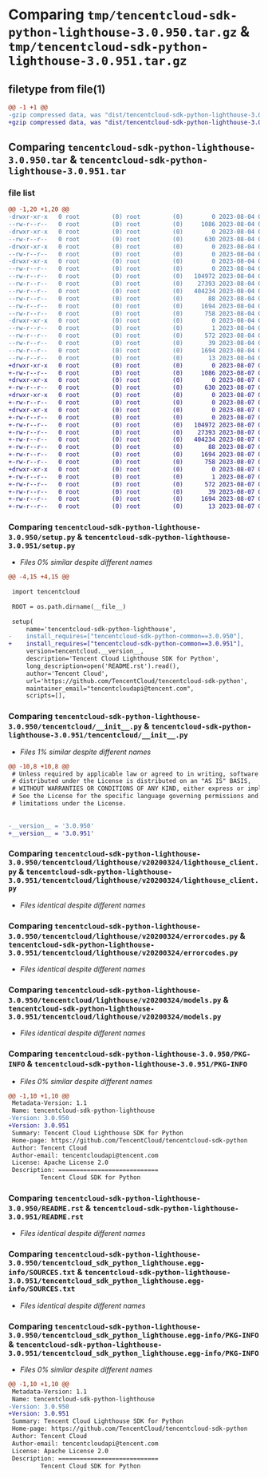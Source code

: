 # Comparing `tmp/tencentcloud-sdk-python-lighthouse-3.0.950.tar.gz` & `tmp/tencentcloud-sdk-python-lighthouse-3.0.951.tar.gz`

## filetype from file(1)

```diff
@@ -1 +1 @@
-gzip compressed data, was "dist/tencentcloud-sdk-python-lighthouse-3.0.950.tar", last modified: Fri Aug  4 00:29:52 2023, max compression
+gzip compressed data, was "dist/tencentcloud-sdk-python-lighthouse-3.0.951.tar", last modified: Mon Aug  7 00:29:38 2023, max compression
```

## Comparing `tencentcloud-sdk-python-lighthouse-3.0.950.tar` & `tencentcloud-sdk-python-lighthouse-3.0.951.tar`

### file list

```diff
@@ -1,20 +1,20 @@
-drwxr-xr-x   0 root         (0) root         (0)        0 2023-08-04 00:29:52.000000 tencentcloud-sdk-python-lighthouse-3.0.950/
--rw-r--r--   0 root         (0) root         (0)     1086 2023-08-04 00:29:52.000000 tencentcloud-sdk-python-lighthouse-3.0.950/setup.py
-drwxr-xr-x   0 root         (0) root         (0)        0 2023-08-04 00:29:52.000000 tencentcloud-sdk-python-lighthouse-3.0.950/tencentcloud/
--rw-r--r--   0 root         (0) root         (0)      630 2023-08-04 00:29:52.000000 tencentcloud-sdk-python-lighthouse-3.0.950/tencentcloud/__init__.py
-drwxr-xr-x   0 root         (0) root         (0)        0 2023-08-04 00:29:52.000000 tencentcloud-sdk-python-lighthouse-3.0.950/tencentcloud/lighthouse/
--rw-r--r--   0 root         (0) root         (0)        0 2023-08-04 00:29:52.000000 tencentcloud-sdk-python-lighthouse-3.0.950/tencentcloud/lighthouse/__init__.py
-drwxr-xr-x   0 root         (0) root         (0)        0 2023-08-04 00:29:52.000000 tencentcloud-sdk-python-lighthouse-3.0.950/tencentcloud/lighthouse/v20200324/
--rw-r--r--   0 root         (0) root         (0)        0 2023-08-04 00:29:52.000000 tencentcloud-sdk-python-lighthouse-3.0.950/tencentcloud/lighthouse/v20200324/__init__.py
--rw-r--r--   0 root         (0) root         (0)   104972 2023-08-04 00:29:52.000000 tencentcloud-sdk-python-lighthouse-3.0.950/tencentcloud/lighthouse/v20200324/lighthouse_client.py
--rw-r--r--   0 root         (0) root         (0)    27393 2023-08-04 00:29:52.000000 tencentcloud-sdk-python-lighthouse-3.0.950/tencentcloud/lighthouse/v20200324/errorcodes.py
--rw-r--r--   0 root         (0) root         (0)   404234 2023-08-04 00:29:52.000000 tencentcloud-sdk-python-lighthouse-3.0.950/tencentcloud/lighthouse/v20200324/models.py
--rw-r--r--   0 root         (0) root         (0)       88 2023-08-04 00:29:52.000000 tencentcloud-sdk-python-lighthouse-3.0.950/setup.cfg
--rw-r--r--   0 root         (0) root         (0)     1694 2023-08-04 00:29:52.000000 tencentcloud-sdk-python-lighthouse-3.0.950/PKG-INFO
--rw-r--r--   0 root         (0) root         (0)      758 2023-08-04 00:29:52.000000 tencentcloud-sdk-python-lighthouse-3.0.950/README.rst
-drwxr-xr-x   0 root         (0) root         (0)        0 2023-08-04 00:29:52.000000 tencentcloud-sdk-python-lighthouse-3.0.950/tencentcloud_sdk_python_lighthouse.egg-info/
--rw-r--r--   0 root         (0) root         (0)        1 2023-08-04 00:29:52.000000 tencentcloud-sdk-python-lighthouse-3.0.950/tencentcloud_sdk_python_lighthouse.egg-info/dependency_links.txt
--rw-r--r--   0 root         (0) root         (0)      572 2023-08-04 00:29:52.000000 tencentcloud-sdk-python-lighthouse-3.0.950/tencentcloud_sdk_python_lighthouse.egg-info/SOURCES.txt
--rw-r--r--   0 root         (0) root         (0)       39 2023-08-04 00:29:52.000000 tencentcloud-sdk-python-lighthouse-3.0.950/tencentcloud_sdk_python_lighthouse.egg-info/requires.txt
--rw-r--r--   0 root         (0) root         (0)     1694 2023-08-04 00:29:52.000000 tencentcloud-sdk-python-lighthouse-3.0.950/tencentcloud_sdk_python_lighthouse.egg-info/PKG-INFO
--rw-r--r--   0 root         (0) root         (0)       13 2023-08-04 00:29:52.000000 tencentcloud-sdk-python-lighthouse-3.0.950/tencentcloud_sdk_python_lighthouse.egg-info/top_level.txt
+drwxr-xr-x   0 root         (0) root         (0)        0 2023-08-07 00:29:38.000000 tencentcloud-sdk-python-lighthouse-3.0.951/
+-rw-r--r--   0 root         (0) root         (0)     1086 2023-08-07 00:29:37.000000 tencentcloud-sdk-python-lighthouse-3.0.951/setup.py
+drwxr-xr-x   0 root         (0) root         (0)        0 2023-08-07 00:29:38.000000 tencentcloud-sdk-python-lighthouse-3.0.951/tencentcloud/
+-rw-r--r--   0 root         (0) root         (0)      630 2023-08-07 00:29:37.000000 tencentcloud-sdk-python-lighthouse-3.0.951/tencentcloud/__init__.py
+drwxr-xr-x   0 root         (0) root         (0)        0 2023-08-07 00:29:38.000000 tencentcloud-sdk-python-lighthouse-3.0.951/tencentcloud/lighthouse/
+-rw-r--r--   0 root         (0) root         (0)        0 2023-08-07 00:29:37.000000 tencentcloud-sdk-python-lighthouse-3.0.951/tencentcloud/lighthouse/__init__.py
+drwxr-xr-x   0 root         (0) root         (0)        0 2023-08-07 00:29:38.000000 tencentcloud-sdk-python-lighthouse-3.0.951/tencentcloud/lighthouse/v20200324/
+-rw-r--r--   0 root         (0) root         (0)        0 2023-08-07 00:29:37.000000 tencentcloud-sdk-python-lighthouse-3.0.951/tencentcloud/lighthouse/v20200324/__init__.py
+-rw-r--r--   0 root         (0) root         (0)   104972 2023-08-07 00:29:37.000000 tencentcloud-sdk-python-lighthouse-3.0.951/tencentcloud/lighthouse/v20200324/lighthouse_client.py
+-rw-r--r--   0 root         (0) root         (0)    27393 2023-08-07 00:29:37.000000 tencentcloud-sdk-python-lighthouse-3.0.951/tencentcloud/lighthouse/v20200324/errorcodes.py
+-rw-r--r--   0 root         (0) root         (0)   404234 2023-08-07 00:29:37.000000 tencentcloud-sdk-python-lighthouse-3.0.951/tencentcloud/lighthouse/v20200324/models.py
+-rw-r--r--   0 root         (0) root         (0)       88 2023-08-07 00:29:38.000000 tencentcloud-sdk-python-lighthouse-3.0.951/setup.cfg
+-rw-r--r--   0 root         (0) root         (0)     1694 2023-08-07 00:29:38.000000 tencentcloud-sdk-python-lighthouse-3.0.951/PKG-INFO
+-rw-r--r--   0 root         (0) root         (0)      758 2023-08-07 00:29:37.000000 tencentcloud-sdk-python-lighthouse-3.0.951/README.rst
+drwxr-xr-x   0 root         (0) root         (0)        0 2023-08-07 00:29:38.000000 tencentcloud-sdk-python-lighthouse-3.0.951/tencentcloud_sdk_python_lighthouse.egg-info/
+-rw-r--r--   0 root         (0) root         (0)        1 2023-08-07 00:29:38.000000 tencentcloud-sdk-python-lighthouse-3.0.951/tencentcloud_sdk_python_lighthouse.egg-info/dependency_links.txt
+-rw-r--r--   0 root         (0) root         (0)      572 2023-08-07 00:29:38.000000 tencentcloud-sdk-python-lighthouse-3.0.951/tencentcloud_sdk_python_lighthouse.egg-info/SOURCES.txt
+-rw-r--r--   0 root         (0) root         (0)       39 2023-08-07 00:29:38.000000 tencentcloud-sdk-python-lighthouse-3.0.951/tencentcloud_sdk_python_lighthouse.egg-info/requires.txt
+-rw-r--r--   0 root         (0) root         (0)     1694 2023-08-07 00:29:38.000000 tencentcloud-sdk-python-lighthouse-3.0.951/tencentcloud_sdk_python_lighthouse.egg-info/PKG-INFO
+-rw-r--r--   0 root         (0) root         (0)       13 2023-08-07 00:29:38.000000 tencentcloud-sdk-python-lighthouse-3.0.951/tencentcloud_sdk_python_lighthouse.egg-info/top_level.txt
```

### Comparing `tencentcloud-sdk-python-lighthouse-3.0.950/setup.py` & `tencentcloud-sdk-python-lighthouse-3.0.951/setup.py`

 * *Files 0% similar despite different names*

```diff
@@ -4,15 +4,15 @@
 
 import tencentcloud
 
 ROOT = os.path.dirname(__file__)
 
 setup(
     name='tencentcloud-sdk-python-lighthouse',
-    install_requires=["tencentcloud-sdk-python-common==3.0.950"],
+    install_requires=["tencentcloud-sdk-python-common==3.0.951"],
     version=tencentcloud.__version__,
     description='Tencent Cloud Lighthouse SDK for Python',
     long_description=open('README.rst').read(),
     author='Tencent Cloud',
     url='https://github.com/TencentCloud/tencentcloud-sdk-python',
     maintainer_email="tencentcloudapi@tencent.com",
     scripts=[],
```

### Comparing `tencentcloud-sdk-python-lighthouse-3.0.950/tencentcloud/__init__.py` & `tencentcloud-sdk-python-lighthouse-3.0.951/tencentcloud/__init__.py`

 * *Files 1% similar despite different names*

```diff
@@ -10,8 +10,8 @@
 # Unless required by applicable law or agreed to in writing, software
 # distributed under the License is distributed on an "AS IS" BASIS,
 # WITHOUT WARRANTIES OR CONDITIONS OF ANY KIND, either express or implied.
 # See the License for the specific language governing permissions and
 # limitations under the License.
 
 
-__version__ = '3.0.950'
+__version__ = '3.0.951'
```

### Comparing `tencentcloud-sdk-python-lighthouse-3.0.950/tencentcloud/lighthouse/v20200324/lighthouse_client.py` & `tencentcloud-sdk-python-lighthouse-3.0.951/tencentcloud/lighthouse/v20200324/lighthouse_client.py`

 * *Files identical despite different names*

### Comparing `tencentcloud-sdk-python-lighthouse-3.0.950/tencentcloud/lighthouse/v20200324/errorcodes.py` & `tencentcloud-sdk-python-lighthouse-3.0.951/tencentcloud/lighthouse/v20200324/errorcodes.py`

 * *Files identical despite different names*

### Comparing `tencentcloud-sdk-python-lighthouse-3.0.950/tencentcloud/lighthouse/v20200324/models.py` & `tencentcloud-sdk-python-lighthouse-3.0.951/tencentcloud/lighthouse/v20200324/models.py`

 * *Files identical despite different names*

### Comparing `tencentcloud-sdk-python-lighthouse-3.0.950/PKG-INFO` & `tencentcloud-sdk-python-lighthouse-3.0.951/PKG-INFO`

 * *Files 0% similar despite different names*

```diff
@@ -1,10 +1,10 @@
 Metadata-Version: 1.1
 Name: tencentcloud-sdk-python-lighthouse
-Version: 3.0.950
+Version: 3.0.951
 Summary: Tencent Cloud Lighthouse SDK for Python
 Home-page: https://github.com/TencentCloud/tencentcloud-sdk-python
 Author: Tencent Cloud
 Author-email: tencentcloudapi@tencent.com
 License: Apache License 2.0
 Description: ============================
         Tencent Cloud SDK for Python
```

### Comparing `tencentcloud-sdk-python-lighthouse-3.0.950/README.rst` & `tencentcloud-sdk-python-lighthouse-3.0.951/README.rst`

 * *Files identical despite different names*

### Comparing `tencentcloud-sdk-python-lighthouse-3.0.950/tencentcloud_sdk_python_lighthouse.egg-info/SOURCES.txt` & `tencentcloud-sdk-python-lighthouse-3.0.951/tencentcloud_sdk_python_lighthouse.egg-info/SOURCES.txt`

 * *Files identical despite different names*

### Comparing `tencentcloud-sdk-python-lighthouse-3.0.950/tencentcloud_sdk_python_lighthouse.egg-info/PKG-INFO` & `tencentcloud-sdk-python-lighthouse-3.0.951/tencentcloud_sdk_python_lighthouse.egg-info/PKG-INFO`

 * *Files 0% similar despite different names*

```diff
@@ -1,10 +1,10 @@
 Metadata-Version: 1.1
 Name: tencentcloud-sdk-python-lighthouse
-Version: 3.0.950
+Version: 3.0.951
 Summary: Tencent Cloud Lighthouse SDK for Python
 Home-page: https://github.com/TencentCloud/tencentcloud-sdk-python
 Author: Tencent Cloud
 Author-email: tencentcloudapi@tencent.com
 License: Apache License 2.0
 Description: ============================
         Tencent Cloud SDK for Python
```

